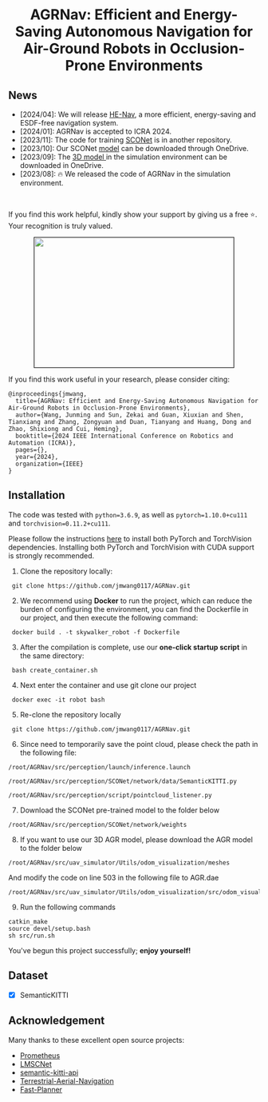 <div align="center">   

# AGRNav: Efficient and Energy-Saving Autonomous Navigation for Air-Ground Robots in Occlusion-Prone Environments

</div>

## News
- [2024/04]: We will release  [HE-Nav](https://github.com/jmwang0117/HE-Nav), a more efficient, energy-saving and ESDF-free navigation system.
- [2024/01]: AGRNav is accepted to ICRA 2024.
- [2023/11]: The code for training [SCONet](https://github.com/jmwang0117/SCONet) is in another repository.
- [2023/10]: Our SCONet [model](https://connecthkuhk-my.sharepoint.com/:u:/g/personal/u3009632_connect_hku_hk/ERcBqaBqJRtOm4biZ-nXRlUBAUq0AhdEwy4yagrD7ZCCow?e=vzmmEU) can be downloaded through OneDrive.
- [2023/09]: The [3D model ](https://connecthkuhk-my.sharepoint.com/:u:/g/personal/u3009632_connect_hku_hk/ERX7ejbV3xdOkLQe5SMgGG0Bh6D1qGd-9vg5iMWpi8VQsw?e=H07haj) in the simulation environment can be downloaded in OneDrive.
- [2023/08]: 🔥 We released the code of AGRNav in the simulation environment.

</br>

If you find this work helpful, kindly show your support by giving us a free ⭐️. Your recognition is truly valued.

<p align = "center">
  <img src="figs/sim1.gif" width = "400" height = "260" border="1" style="display:inline;"/>
  
</p>

If you find this work useful in your research, please consider citing:
```
@inproceedings{jmwang,
  title={AGRNav: Efficient and Energy-Saving Autonomous Navigation for Air-Ground Robots in Occlusion-Prone Environments},
  author={Wang, Junming and Sun, Zekai and Guan, Xiuxian and Shen, Tianxiang and Zhang, Zongyuan and Duan, Tianyang and Huang, Dong and Zhao, Shixiong and Cui, Heming},
  booktitle={2024 IEEE International Conference on Robotics and Automation (ICRA)},
  pages={},
  year={2024},
  organization={IEEE}
}
```
## Installation
The code was tested with `python=3.6.9`, as well as `pytorch=1.10.0+cu111` and `torchvision=0.11.2+cu111`. 

Please follow the instructions [here](https://pytorch.org/get-started/locally/) to install both PyTorch and TorchVision dependencies. Installing both PyTorch and TorchVision with CUDA support is strongly recommended.

1. Clone the repository locally:

```
 git clone https://github.com/jmwang0117/AGRNav.git
```
2. We recommend using **Docker** to run the project, which can reduce the burden of configuring the environment, you can find the Dockerfile in our project, and then execute the following command:
```
 docker build . -t skywalker_robot -f Dockerfile
```
3. After the compilation is complete, use our **one-click startup script** in the same directory:
```
 bash create_container.sh
```


4. Next enter the container and use git clone our project
```
 docker exec -it robot bash
```

5. Re-clone the repository locally

```
 git clone https://github.com/jmwang0117/AGRNav.git
```

6. Since need to temporarily save the point cloud, please check the path in the following file:
```
/root/AGRNav/src/perception/launch/inference.launch

/root/AGRNav/src/perception/SCONet/network/data/SemanticKITTI.py

/root/AGRNav/src/perception/script/pointcloud_listener.py
```

7. Download the SCONet pre-trained model to the folder below
```
/root/AGRNav/src/perception/SCONet/network/weights
```
8. If you want to use our 3D AGR model, please download the AGR model to the folder below
```
/root/AGRNav/src/uav_simulator/Utils/odom_visualization/meshes
```

And modify the code on line 503 in the following file to AGR.dae
```
/root/AGRNav/src/uav_simulator/Utils/odom_visualization/src/odom_visualization.cpp
```

9. Run the following commands 
```
catkin_make
source devel/setup.bash
sh src/run.sh
```

You've begun this project successfully; **enjoy yourself!**


## Dataset

- [x] SemanticKITTI

## Acknowledgement

Many thanks to these excellent open source projects:
- [Prometheus](https://github.com/amov-lab/Prometheus)
- [LMSCNet](https://github.com/astra-vision/LMSCNet)
- [semantic-kitti-api](https://github.com/PRBonn/semantic-kitti-api)
- [Terrestrial-Aerial-Navigation](https://github.com/ZJU-FAST-Lab/Terrestrial-Aerial-Navigation)
- [Fast-Planner](https://github.com/HKUST-Aerial-Robotics/Fast-Planner)

